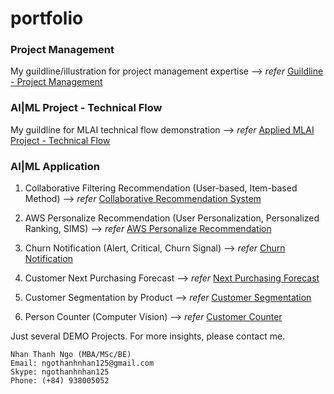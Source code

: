 # portfolio
### Project Management

My guildline/illustration for project management expertise --> _refer_ [Guildline - Project Management](https://github.com/carfirst125/portfolio/tree/main/Guildline%20-%20Project%20Management)

### AI|ML Project - Technical Flow

My guildline for MLAI technical flow demonstration --> _refer_ [Applied MLAI Project - Technical Flow](https://github.com/carfirst125/portfolio/tree/main/Applied%20MLAI%20Project%20-%20Technical%20Flow) 

### AI|ML Application 

1. Collaborative Filtering Recommendation (User-based, Item-based Method)  --> _refer_ [Collaborative Recommendation System](https://github.com/carfirst125/portfolio/tree/main/collaborative_recommendation_system) 

2. AWS Personalize Recommendation (User Personalization, Personalized Ranking, SIMS) --> _refer_ [AWS Personalize Recommendation](https://github.com/carfirst125/portfolio/tree/main/aws_personalize_recommendation) 

3. Churn Notification (Alert, Critical, Churn Signal) --> _refer_ [Churn Notification](https://github.com/carfirst125/portfolio/tree/main/churn_notification) 

4. Customer Next Purchasing Forecast --> _refer_ [Next Purchasing Forecast](https://github.com/carfirst125/portfolio/tree/main/next_purchasing_forecast) 

5. Customer Segmentation by Product --> _refer_ [Customer Segmentation](https://github.com/carfirst125/portfolio/tree/main/customer_segmentation) 

6. Person Counter (Computer Vision) --> _refer_ [Customer Counter](https://github.com/carfirst125/portfolio/tree/main/cv_person_counter) 

Just several DEMO Projects. For more insights, please contact me.

    Nhan Thanh Ngo (MBA/MSc/BE)
    Email: ngothanhnhan125@gmail.com
    Skype: ngothanhnhan125
    Phone: (+84) 938005052




